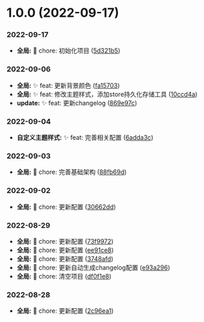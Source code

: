 # 1.0.0 (2022-09-17)


### 2022-09-17

* **全局:** 🧱 chore: 初始化项目 ([5d321b5](https://github.com/jianfengtheboy/vue-admin-ui/commit/5d321b5))


### 2022-09-06

* **全局:** ✨ feat: 更新背景颜色 ([fa15703](https://github.com/jianfengtheboy/vue-admin-ui/commit/fa15703))
* **全局:** ✨ feat: 修改主题样式，添加store持久化存储工具 ([10ccd4a](https://github.com/jianfengtheboy/vue-admin-ui/commit/10ccd4a))
* **update:** ✨ feat: 更新changelog ([869e97c](https://github.com/jianfengtheboy/vue-admin-ui/commit/869e97c))


### 2022-09-04

* **自定义主题样式:** ✨ feat: 完善相关配置 ([6adda3c](https://github.com/jianfengtheboy/vue-admin-ui/commit/6adda3c))


### 2022-09-03

* **全局:** 🧱 chore: 完善基础架构 ([88fb69d](https://github.com/jianfengtheboy/vue-admin-ui/commit/88fb69d))


### 2022-09-02

* **全局:** 🧱 chore: 更新配置 ([30662dd](https://github.com/jianfengtheboy/vue-admin-ui/commit/30662dd))


### 2022-08-29

* **全局:** 🧱 chore: 更新配置 ([73f9972](https://github.com/jianfengtheboy/vue-admin-ui/commit/73f9972))
* **全局:** 🧱 chore: 更新配置 ([ee91ce8](https://github.com/jianfengtheboy/vue-admin-ui/commit/ee91ce8))
* **全局:** 🧱 chore: 更新配置 ([3748afd](https://github.com/jianfengtheboy/vue-admin-ui/commit/3748afd))
* **全局:** 🧱 chore: 更新自动生成changelog配置 ([e93a296](https://github.com/jianfengtheboy/vue-admin-ui/commit/e93a296))
* **全局:** 🧱 chore: 清空项目 ([df0f1e8](https://github.com/jianfengtheboy/vue-admin-ui/commit/df0f1e8))


### 2022-08-28

* **全局:** 🧱 chore: 更新配置 ([2c96ea1](https://github.com/jianfengtheboy/vue-admin-ui/commit/2c96ea1))



